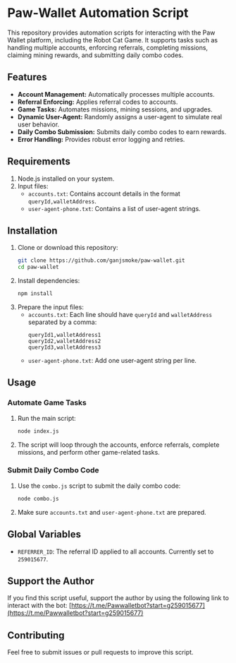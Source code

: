
# Paw-Wallet Automation Script

This repository provides automation scripts for interacting with the Paw Wallet platform, including the Robot Cat Game. It supports tasks such as handling multiple accounts, enforcing referrals, completing missions, claiming mining rewards, and submitting daily combo codes.

## Features
- **Account Management:** Automatically processes multiple accounts.
- **Referral Enforcing:** Applies referral codes to accounts.
- **Game Tasks:** Automates missions, mining sessions, and upgrades.
- **Dynamic User-Agent:** Randomly assigns a user-agent to simulate real user behavior.
- **Daily Combo Submission:** Submits daily combo codes to earn rewards.
- **Error Handling:** Provides robust error logging and retries.

## Requirements
1. Node.js installed on your system.
2. Input files:
   - `accounts.txt`: Contains account details in the format `queryId,walletAddress`.
   - `user-agent-phone.txt`: Contains a list of user-agent strings.

## Installation
1. Clone or download this repository:
   ```bash
   git clone https://github.com/ganjsmoke/paw-wallet.git
   cd paw-wallet
   ```
2. Install dependencies:
   ```bash
   npm install
   ```
3. Prepare the input files:
   - `accounts.txt`: Each line should have `queryId` and `walletAddress` separated by a comma:
     ```
     queryId1,walletAddress1
     queryId2,walletAddress2
     queryId3,walletAddress3
     ```
   - `user-agent-phone.txt`: Add one user-agent string per line.

## Usage

### Automate Game Tasks
1. Run the main script:
   ```bash
   node index.js
   ```
2. The script will loop through the accounts, enforce referrals, complete missions, and perform other game-related tasks.

### Submit Daily Combo Code
1. Use the `combo.js` script to submit the daily combo code:
   ```bash
   node combo.js
   ```
2. Make sure `accounts.txt` and `user-agent-phone.txt` are prepared.

## Global Variables
- `REFERRER_ID`: The referral ID applied to all accounts. Currently set to `259015677`.

## Support the Author
If you find this script useful, support the author by using the following link to interact with the bot:
[https://t.me/Pawwalletbot?start=g259015677](https://t.me/Pawwalletbot?start=g259015677)

## Contributing
Feel free to submit issues or pull requests to improve this script.

